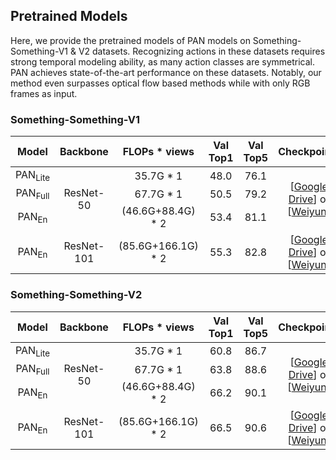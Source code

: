 ## Pretrained Models

Here, we provide the pretrained models of PAN models on Something-Something-V1 & V2 datasets. Recognizing actions in these datasets requires strong temporal modeling ability, as many action classes are symmetrical. PAN achieves state-of-the-art performance on these datasets. Notably, our method even surpasses optical flow based methods while with only RGB frames as input.

### Something-Something-V1

<div align="center">
<table>
<thead>
<tr>
<th align="center">Model</th>
<th align="center">Backbone</th>
<th align="center">FLOPs * views</th>
<th align="center">Val Top1</th>
<th align="center">Val Top5</th>
<th align="center">Checkpoints</th>
</tr>
</thead>
<tbody>
<tr>
<td align="center">PAN<sub>Lite</sub></td>
<td align="center" rowspan="3">ResNet-50</td>
<td align="center">35.7G * 1</td>
<td align="center">48.0</td>
<td align="center">76.1</td>
<td align="center" rowspan="3">[<a href="https://drive.google.com/drive/folders/1Be3o8pesPrk8uEoBNd4OW6qtKkeXoVBU?usp=sharing">Google Drive</a>] or [<a href="https://share.weiyun.com/F2PJnUiE" rel="nofollow">Weiyun</a>]</td>
</tr>
<tr>
<td align="center">PAN<sub>Full</sub></td>
<td align="center">67.7G * 1</td>
<td align="center">50.5</td>
<td align="center">79.2</td>
</tr>
<tr>
<td align="center">PAN<sub>En</sub></td>
<td align="center">(46.6G+88.4G) * 2</td>
<td align="center">53.4</td>
<td align="center">81.1</td>
</tr>
<tr>
<td align="center">PAN<sub>En</sub></td>
<td align="center">ResNet-101</td>
<td align="center">(85.6G+166.1G) * 2</td>
<td align="center">55.3</td>
<td align="center">82.8</td>
<td align="center">[<a href="https://drive.google.com/drive/folders/1sD242c3rkhIjTPxJiyPnXRx7zKLnA12b?usp=sharing">Google Drive</a>] or [<a href="https://share.weiyun.com/bqouigPA" rel="nofollow">Weiyun</a>]</td>
</tr>
</tbody>
</table>
</div>

### Something-Something-V2

<div align="center">
<table>
<thead>
<tr>
<th align="center">Model</th>
<th align="center">Backbone</th>
<th align="center">FLOPs * views</th>
<th align="center">Val Top1</th>
<th align="center">Val Top5</th>
<th align="center">Checkpoints</th>
</tr>
</thead>
<tbody>
<tr>
<td align="center">PAN<sub>Lite</sub></td>
<td align="center" rowspan="3">ResNet-50</td>
<td align="center">35.7G * 1</td>
<td align="center">60.8</td>
<td align="center">86.7</td>
<td align="center" rowspan="3">[<a href="https://drive.google.com/drive/folders/1dqMphONnGLBxhArMazr281Ix4qOX58MI?usp=sharing">Google Drive</a>] or [<a href="https://share.weiyun.com/oXQY3rx7" rel="nofollow">Weiyun</a>]</td>
</tr>
<tr>
<td align="center">PAN<sub>Full</sub></td>
<td align="center">67.7G * 1</td>
<td align="center">63.8</td>
<td align="center">88.6</td>
</tr>
<tr>
<td align="center">PAN<sub>En</sub></td>
<td align="center">(46.6G+88.4G) * 2</td>
<td align="center">66.2</td>
<td align="center">90.1</td>
</tr>
<tr>
<td align="center">PAN<sub>En</sub></td>
<td align="center">ResNet-101</td>
<td align="center">(85.6G+166.1G) * 2</td>
<td align="center">66.5</td>
<td align="center">90.6</td>
<td align="center">[<a href="https://drive.google.com/drive/folders/1NL-CNQPLfV3abnJDMcz3AF4WFsH7LDhN?usp=sharing">Google Drive</a>] or [<a href="https://share.weiyun.com/oSOgog0J" rel="nofollow">Weiyun</a>]</td>
</tr>
</tbody>
</table>
</div>

